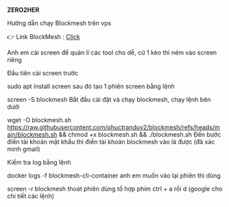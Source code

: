 **ZERO2HER**


Hướng dẫn chạy Blockmesh trên vps

👉 Link BlockMesh : [Click](https://app.blockmesh.xyz/register?invite_code=f516e268-9595-4ca6-ad15-30ba652a890d)

Anh em cài screen để quản lí các tool cho dễ, cứ 1 kèo thì ném vào screen riêng

Đầu tiên cài screen trước

sudo apt install screen
sau đó tạo 1 phiên screen bằng lệnh

screen -S blockmesh
Bắt đầu cài đặt và chạy blockmesh, chạy lệnh bên dưới

wget -O blockmesh.sh https://raw.githubusercontent.com/phuctranduy2/blockmesh/refs/heads/main/blockmesh.sh && chmod +x blockmesh.sh && ./blockmesh.sh
Đến bước điền tài khoản mật khẩu thì điền tài khoản blockmesh vào là được (đã xác minh gmail)

Kiểm tra log bằng lệnh

docker logs -f blockmesh-cli-container
anh em muốn vào lại phiên thì dùng

screen -r blockmesh
thoát phiên dùng tổ hợp phím ctrl + a rồi d (google cho chi tiết các lệnh)
